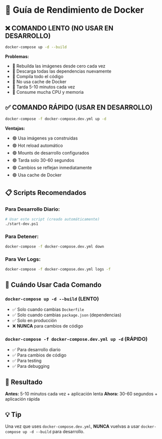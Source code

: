 # 🚀 Guía de Rendimiento de Docker

## ❌ **COMANDO LENTO (NO USAR EN DESARROLLO)**

```bash
docker-compose up -d --build
```

**Problemas:**
- 🔴 Rebuilda las imágenes desde cero cada vez
- 🔴 Descarga todas las dependencias nuevamente
- 🔴 Compila todo el código
- 🔴 No usa cache de Docker
- 🔴 Tarda 5-10 minutos cada vez
- 🔴 Consume mucha CPU y memoria

## ✅ **COMANDO RÁPIDO (USAR EN DESARROLLO)**

```bash
docker-compose -f docker-compose.dev.yml up -d
```

**Ventajas:**
- 🟢 Usa imágenes ya construidas
- 🟢 Hot reload automático
- 🟢 Mounts de desarrollo configurados
- 🟢 Tarda solo 30-60 segundos
- 🟢 Cambios se reflejan inmediatamente
- 🟢 Usa cache de Docker

## 📋 **Scripts Recomendados**

### Para Desarrollo Diario:
```bash
# Usar este script (creado automáticamente)
./start-dev.ps1
```

### Para Detener:
```bash
docker-compose -f docker-compose.dev.yml down
```

### Para Ver Logs:
```bash
docker-compose -f docker-compose.dev.yml logs -f
```

## 🔧 **Cuándo Usar Cada Comando**

### `docker-compose up -d --build` (LENTO)
- ✅ Solo cuando cambias `Dockerfile`
- ✅ Solo cuando cambias `package.json` (dependencias)
- ✅ Solo en producción
- ❌ **NUNCA** para cambios de código

### `docker-compose -f docker-compose.dev.yml up -d` (RÁPIDO)
- ✅ Para desarrollo diario
- ✅ Para cambios de código
- ✅ Para testing
- ✅ Para debugging

## 🎯 **Resultado**

**Antes:** 5-10 minutos cada vez + aplicación lenta
**Ahora:** 30-60 segundos + aplicación rápida

## 💡 **Tip**

Una vez que uses `docker-compose.dev.yml`, **NUNCA** vuelvas a usar `docker-compose up -d --build` para desarrollo.
